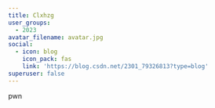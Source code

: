 ```yaml
---
title: Clxhzg
user_groups:
  - 2023
avatar_filename: avatar.jpg
social:
  - icon: blog
    icon_pack: fas
    link: 'https://blog.csdn.net/2301_79326813?type=blog'
superuser: false
---
```


pwn